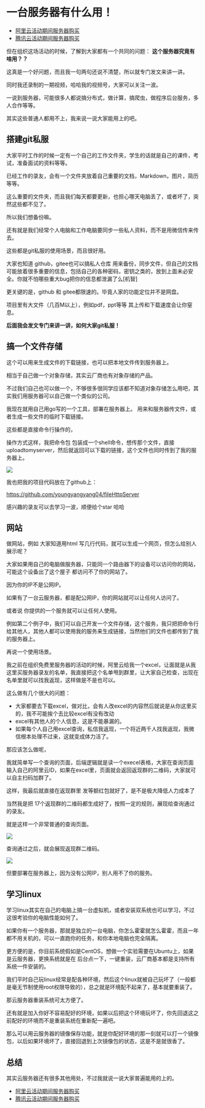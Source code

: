 
# 一台服务器有什么用！

* [阿里云活动期间服务器购买](https://www.aliyun.com/minisite/goods?taskCode=shareNew2205&recordId=3641992&userCode=roof0wob)
* [腾讯云活动期间服务器购买](https://curl.qcloud.com/EiaMXllu)

但在组织这场活动的时候，了解到大家都有一个共同的问题： **这个服务器究竟有啥用？？**

这真是一个好问题，而且我一句两句还说不清楚，所以就专门发文来讲一讲。

同时我还录制的一期视频，哈哈我的视频号，大家可以关注一波。


一说到服务器，可能很多人都说搞分布式，做计算，搞爬虫，做程序后台服务，多人合作等等。

其实这些普通人都用不上，我来说一说大家能用上的吧。

## 搭建git私服

大家平时工作的时候一定有一个自己的工作文件夹，学生的话就是自己的课件，考试，准备面试的资料等等。

已经工作的录友，会有一个文件夹放着自己重要的文档，Markdown，图片，简历等等。

这么重要的文件夹，而且我们每天都要更新，也担心哪天电脑丢了，或者坏了，突然这些都不见了。

所以我们想备份嘛。

还有就是我们经常个人电脑和工作电脑要同步一些私人资料，而不是用微信传来传去。

这些都是git私服的使用场景，而且很好用。

大家也知道 github，gitee也可以搞私人仓库 用来备份，同步文件，但自己的文档可能放着很多重要的信息，包括自己的各种密码，密钥之类的，放到上面未必安全。你就不怕哪些重大bug把你的信息都泄漏了么[机智]

更关键的是，github 和 gitee都限速的。毕竟人家的功能定位并不是网盘。

项目里有大文件（几百M以上），例如pdf，ppt等等 其上传和下载速度会让你窒息。

**后面我会发文专门来讲一讲，如何大家git私服！**

## 搞一个文件存储

这个可以用来生成文件的下载链接，也可以把本地文件传到服务器上。

相当于自己做一个对象存储，其实云厂商也有对象存储的产品。

不过我们自己也可以做一个，不够很多很同学应该都不知道对象存储怎么用吧，其实我们用服务器可以自己做一个类似的公司。

我现在就用自己用go写的一个工具，部署在服务器上。 用来和服务器传文件，或者生成一些文件的临时下载链接。

这些都是直接命令行操作的，

操作方式这样，我把命令包 包装成一个shell命令，想传那个文件，直接 uploadtomyserver，然后就返回可以下载的链接，这个文件也同时传到了我的服务器上。

![](https://code-thinking-1253855093.file.myqcloud.com/pics/20211126165643.png)

我也把我的项目代码放在了github上：

https://github.com/youngyangyang04/fileHttpServer

感兴趣的录友可以去学习一波，顺便给个star 哈哈


## 网站

做网站，例如 大家知道用html 写几行代码，就可以生成一个网页，但怎么给别人展示呢？

大家如果用自己的电脑做服务器，只能同一个路由器下的设备可以访问你的网站，可能这个设备出了这个屋子 都访问不了你的网站了。

因为你的IP不是公网IP。

如果有了一台云服务器，都是配公网IP，你的网站就可以让任何人访问了。

或者说 你提供的一个服务就可以让任何人使用。

例如第二个例子中，我们可以自己开发一个文件存储，这个服务，我只把把命令行给其他人，其他人都可以使用我的服务来生成链接，当然他们的文件也都传到了我的服务器上。

再说一个使用场景。

我之前在组织免费里服务器的活动的时候，阿里云给我一个excel，让面就是从我这里买服务器录友的名单，我直接把这个名单甩到群里，让大家自己检查，出现在名单里就可以找我返现，这样做是不是也可以。

这么做有几个很大的问题：
* 大家都要去下载excel，做对比，会有人改excel的内容然后就说是从你这里买的，我不可能挨个去比较excel有没有改动
* excel有其他人的个人信息，这是不能暴漏的。
* 如果每个人自己用excel查询，私信我返现，一个将近两千人找我返现，我微信根本处理不过来，这就变成体力活了。

那应该怎么做呢，

我就简单写一个查询的页面，后端逻辑就是读一个execel表格，大家在查询页面输入自己的阿里云ID，如果在excel里，页面就会返回返现群的二维码，大家就可以自主扫码加群了。

这样，我最后就直接在返现群里 发等额红包就好了，是不是极大降低人力成本了

当然我是把 17个返现群的二维码都生成好了，按照一定的规则，展现给查询通过的录友。

就是这样一个非常普通的查询页面。

![](https://code-thinking-1253855093.file.myqcloud.com/pics/20211126160200.png)

查询通过之后，就会展现返现群二维码。

![](https://code-thinking-1253855093.file.myqcloud.com/pics/20211127160558.png)

但要部署在服务器上，因为没有公网IP，别人用不了你的服务。


## 学习linux

学习linux其实在自己的电脑上搞一台虚拟机，或者安装双系统也可以学习，不过这很考验你的电脑性能如何了。

如果你有一个服务器，那就是独立的一台电脑，你怎么霍霍就怎么霍霍，而且一年都不用关机的，可以一直跑你的任务，和你本地电脑也完全隔离。

更方便的是，你目前系统假如是CentOS，想做一个实验需要在Ubuntu上，如果是云服务器，更换系统就是在 后台点一下，一键重装，云厂商基本都是支持所有系统一件安装的。

我们平时自己玩linux经常是配各种环境，然后这个linux就被自己玩坏了（一般都是毫无节制使用root权限导致的），总之就是环境配不起来了，基本就要重装了。

那云服务器重装系统可太方便了。

还有就是加入你好不容易配好的环境，如果以后把这个环境玩坏了，你先回退这之前配好的环境而不是重装系统在重新配一遍吧。

那么可以用云服务器的镜像保存功能，就是你配好环境的那一刻就可以打一个镜像包，以后如果环境坏了，直接回退到上次镜像包的状态，这是不是就很香了。


## 总结

其实云服务器还有很多其他用处，不过我就说一说大家普遍能用的上的。


* [阿里云活动期间服务器购买](https://www.aliyun.com/minisite/goods?taskCode=shareNew2205&recordId=3641992&userCode=roof0wob)
* [腾讯云活动期间服务器购买](https://curl.qcloud.com/EiaMXllu)

